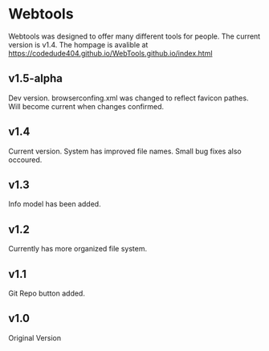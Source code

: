 # Webtools

Webtools was designed to offer many different tools for people. The current version is v1.4. The hompage is avalible at https://codedude404.github.io/WebTools.github.io/index.html

## v1.5-alpha
Dev version. browserconfing.xml was changed to reflect favicon pathes. Will become current when changes confirmed.

## v1.4

Current version. System has improved file names. Small bug fixes also occoured.

## v1.3

Info model has been added.

## v1.2

Currently has more organized file system.

## v1.1

Git Repo button added. 

## v1.0

Original Version







